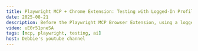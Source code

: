 ```yaml
---
title: Playwright MCP + Chrome Extension: Testing with Logged-In Profiles
date: 2025-08-21
description: Before the Playwright MCP Browser Extension, using a logged-in state with the Playwright MCP server often meant giving your login credentials to the LLM. Now, with the extension, you can securely reuse your existing browser profile — no passwords required. The LLM can run tests against a session that's already authenticated.
video: uE0r51pneSA
tags: [mcp, playwright, testing, ai]
host: Debbie's youtube channel
---
```

